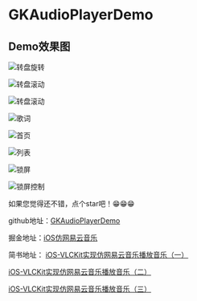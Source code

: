 # GKAudioPlayerDemo

## Demo效果图

![转盘旋转](https://github.com/QuintGao/GKAudioPlayerDemo/tree/master/imgs/img_disk.gif)

![转盘滚动](https://github.com/QuintGao/GKAudioPlayerDemo/tree/master/imgs/img_toggle.gif)

![转盘滚动](https://user-gold-cdn.xitu.io/2017/10/16/61705a2cfa4198e1268214f7e3dd4c8d)

![歌词](https://github.com/QuintGao/GKAudioPlayerDemo/tree/master/imgs/img_player.png)

![首页](https://github.com/QuintGao/GKAudioPlayerDemo/tree/master/imgs/img_home.png)

![列表](https://github.com/QuintGao/GKAudioPlayerDemo/tree/master/imgs/img_list.png)

![锁屏](https://github.com/QuintGao/GKAudioPlayerDemo/tree/master/imgs/img_lock.png)

![锁屏控制](https://github.com/QuintGao/GKAudioPlayerDemo/tree/master/imgs/img_lock_control.png)

如果您觉得还不错，点个star吧！😁😁😁

github地址：[GKAudioPlayerDemo](https://github.com/QuintGao/GKAudioPlayerDemo)

掘金地址：[iOS仿网易云音乐](https://juejin.im/post/59e46fb4f265da4320024a6f)

简书地址：
[iOS-VLCKit实现仿网易云音乐播放音乐（一）](http://www.jianshu.com/p/7ffd61e6b8d4)

[iOS-VLCKit实现仿网易云音乐播放音乐（二）](http://www.jianshu.com/p/41ac0c9d6b21)

[iOS-VLCKit实现仿网易云音乐播放音乐（三）](http://www.jianshu.com/p/c34ce7c69c47)


